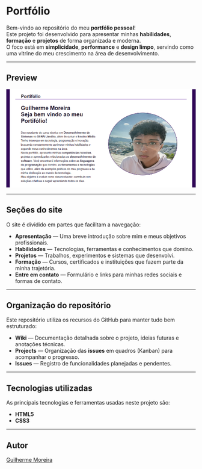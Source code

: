 # Portfólio

Bem-vindo ao repositório do meu **portfólio pessoal**!  
Este projeto foi desenvolvido para apresentar minhas **habilidades**, **formação** e **projetos** de forma organizada e moderna.  
O foco está em **simplicidade**, **performance** e **design limpo**, servindo como uma vitrine do meu crescimento na área de desenvolvimento.

---

## Preview
![](./img/preview.png)

---

## Seções do site

O site é dividido em partes que facilitam a navegação:

- **Apresentação** — Uma breve introdução sobre mim e meus objetivos profissionais.  
- **Habilidades** — Tecnologias, ferramentas e conhecimentos que domino.  
- **Projetos** — Trabalhos, experimentos e sistemas que desenvolvi.  
- **Formação** — Cursos, certificados e instituições que fazem parte da minha trajetória.  
- **Entre em contato** — Formulário e links para minhas redes sociais e formas de contato.

---

## Organização do repositório

Este repositório utiliza os recursos do GitHub para manter tudo bem estruturado:

- **Wiki** — Documentação detalhada sobre o projeto, ideias futuras e anotações técnicas.  
- **Projects** — Organização das **issues** em quadros (Kanban) para acompanhar o progresso.  
- **Issues** — Registro de funcionalidades planejadas e pendentes.

---

## Tecnologias utilizadas

As principais tecnologias e ferramentas usadas neste projeto são:

- **HTML5**  
- **CSS3**  

---

## Autor
[Guilherme Moreira](https://www.linkedin.com/in/guilherme-moreira-08a8b8348/)
